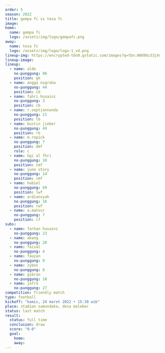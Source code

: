 ```yaml
---
order: 5
season: 2022
title: gempa fc vs tesa fc
image: 
home:
  name: gempa fc
  logo: /assets/img/logo/gempafc.png
away:
  name: tesa fc
  logo: /assets/img/logo/logo-1_v4.png
lineup-img: https://encrypted-tbn0.gstatic.com/images?q=tbn:ANd9GcS3jXq0gzpnLc4bBAE_icBzU6q1nLlgZAmfXg&usqp=CAU
lineup-image: 
lineup:
  - name: aldo
    no-punggung: 96
    position: gk
  - name: angga nugraha
    no-punggung: 44
    position: cb
  - name: fahri husaini
    no-punggung: 3
    position: cb
  - name: r.septiannanda
    no-punggung: 21
    position: lb
  - name: bustin jieber
    no-punggung: 49
    position: rb
  - name: m.ropick
    no-punggung: 7
    position: dmf
    role: c
  - name: hgi al fhri
    no-punggung: 10
    position: cmf
  - name: june story
    no-punggung: 14
    position: cmf
  - name: habiel
    no-punggung: 69
    position: lwf
  - name: ardiansyah
    no-punggung: 16
    position: rwf
  - name: a.mansur
    no-punggung: 7
    position: cf
subs:
  - name: farhan husaini
    no-punggung: 23
  - name: abang
    no-punggung: 20
  - name: faisal
    no-punggung: 4
  - name: fauzan
    no-punggung: 9
  - name: zybon
    no-punggung: 8
  - name: gibran
    no-punggung: 18
  - name: jafra
    no-punggung: 27
competition: friendly match
type: football 
kickoff: "kamis, 24 maret 2022 • 15:30 wib"
place: stadion samundaka, desa maleber
status: last match
result:
  status: full time
  conclusion: draw
  score: "0-0"
  goal: 
    home:
    away:
---
```

